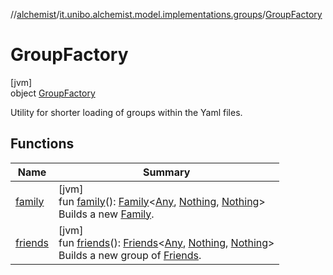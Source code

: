 //[alchemist](../../../index.md)/[it.unibo.alchemist.model.implementations.groups](../index.md)/[GroupFactory](index.md)

# GroupFactory

[jvm]\
object [GroupFactory](index.md)

Utility for shorter loading of groups within the Yaml files.

## Functions

| Name | Summary |
|---|---|
| [family](family.md) | [jvm]<br>fun [family](family.md)(): [Family](../-family/index.md)<[Any](https://kotlinlang.org/api/latest/jvm/stdlib/kotlin/-any/index.html), [Nothing](https://kotlinlang.org/api/latest/jvm/stdlib/kotlin/-nothing/index.html), [Nothing](https://kotlinlang.org/api/latest/jvm/stdlib/kotlin/-nothing/index.html)><br>Builds a new [Family](../-family/index.md). |
| [friends](friends.md) | [jvm]<br>fun [friends](friends.md)(): [Friends](../-friends/index.md)<[Any](https://kotlinlang.org/api/latest/jvm/stdlib/kotlin/-any/index.html), [Nothing](https://kotlinlang.org/api/latest/jvm/stdlib/kotlin/-nothing/index.html), [Nothing](https://kotlinlang.org/api/latest/jvm/stdlib/kotlin/-nothing/index.html)><br>Builds a new group of [Friends](../-friends/index.md). |
